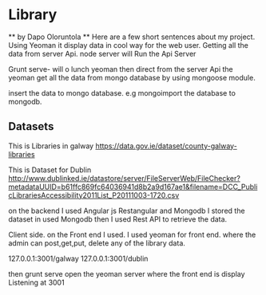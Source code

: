 # Library 
** by Dapo Oloruntola **
Here are a few short sentences about my project.
Using Yeoman it display data in cool way for the web user. Getting all the data from server Api.
node server will Run the Api Server

Grunt serve- will o lunch yeoman then direct from the server Api the yeoman get all the data from mongo database by using mongoose module.

insert the data to mongo database.
e.g
mongoimport the database to mongodb.


## Datasets 
This is Libraries in galway
https://data.gov.ie/dataset/county-galway-libraries

This is Dataset for Dublin 
http://www.dublinked.ie/datastore/server/FileServerWeb/FileChecker?metadataUUID=b61ffc869fc64036941d8b2a9d167ae1&filename=DCC_PublicLibrariesAccessibility2011List_P20111003-1720.csv

on the backend I used Angular js Restangular and Mongodb
I stored the dataset in used Mongodb then I used Rest API to retrieve the data.


Client side. on the Front end I used.
I used yeoman for front end. where the admin can post,get,put, delete any of the library data.


127.0.0.1:3001/galway
127.0.0.1:3001/dublin



then grunt serve open the yeoman server where the front end is display
Listening at 3001 
